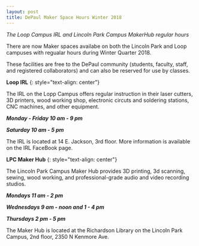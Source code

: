 ```yaml
---
layout: post
title: DePaul Maker Space Hours Winter 2018
---
```


*The Loop Campus IRL and Lincoln Park Campus MakerHub regular hours*  

There are now Maker spaces availabe on both the Lincoln Park and Loop campuses with regualar hours during Winter Quarter 2018.  

These facilities are free to the DePaul community (students, faculty, staff, and registered collaborators) and can also be reserved for use by classes.

**Loop IRL**
{: style="text-align: center"}

 The IRL on the Lopp Campus offers regular instruction in their laser cutters, 3D printers, wood working shop, electronic circuts and soldering stations, CNC machines, and other equipment.  
 

***Monday - Friday 10 am - 9 pm***

***Saturday 10 am - 5 pm***

The IRL is located at 14 E. Jackson, 3rd floor.  More information is available on the IRL FaceBook page.  
  
**LPC Maker Hub**
{: style="text-align: center"}

The Lincoln Park Campus Maker Hub provides 3D printing, 3d scanning, sewing, wood working, and professional-grade audio and video recording studios.

***Mondays 11 am - 2 pm***

***Wednesdays 9 am - noon and 1 - 4 pm***

***Thursdays 2 pm - 5 pm***

The Maker Hub is located at the Richardson Library on the Lincoln Park Campus, 2nd floor, 2350 N Kenmore Ave.


  
